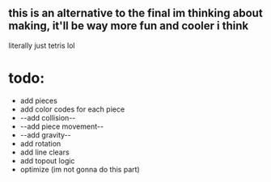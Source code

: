## this is an alternative to the final im thinking about making, it'll be way more fun and cooler i think

literally just tetris lol

# todo:

- add pieces 
- add color codes for each piece
- --add collision--
- --add piece movement--
- --add gravity--
- add rotation
- add line clears
- add topout logic
- optimize (im not gonna do this part)
